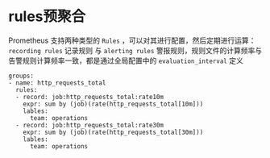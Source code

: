# rules预聚合

Prometheus 支持两种类型的 `Rules` ，可以对其进行配置，然后定期进行运算：`recording rules` 记录规则 与 `alerting rules` 警报规则，规则文件的计算频率与告警规则计算频率一致，都是通过全局配置中的 `evaluation_interval` 定义

```
groups:
- name: http_requests_total
  rules:
  - record: job:http_requests_total:rate10m
    expr: sum by (job)(rate(http_requests_total[10m]))
    lables:
      team: operations
  - record: job:http_requests_total:rate30m
    expr: sum by (job)(rate(http_requests_total[30m]))
    lables:
      team: operations 
```

